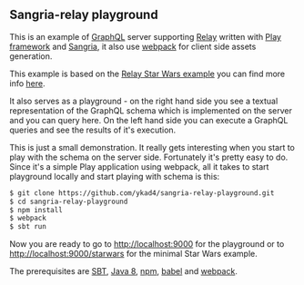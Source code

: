 ## Sangria-relay playground

This is an example of [GraphQL](https://facebook.github.io/graphql) server supporting [Relay](https://facebook.github.io/relay/) written with [Play framework](https://www.playframework.com) and [Sangria](http://sangria-graphql.org), it also use [webpack](https://webpack.github.io/) for client side assets generation.
 
This example is based on the [Relay Star Wars example](https://github.com/facebook/relay/tree/master/examples/star-wars) you can find more info [here](https://facebook.github.io/relay/docs/graphql-relay-specification.html).

It also serves as a playground - on the right hand side you see a textual representation of the GraphQL
schema which is implemented on the server and you can query here. On the left hand side
you can execute a GraphQL queries and see the results of it's execution.

This is just a small demonstration. It really gets interesting when you start to play with the schema on the server side. Fortunately it's
pretty easy to do. Since it's a simple Play application using webpack, all it takes to start playground locally and start playing with schema is this:

```bash
$ git clone https://github.com/ykad4/sangria-relay-playground.git
$ cd sangria-relay-playground
$ npm install
$ webpack
$ sbt run
```

Now you are ready to go to [http://localhost:9000](http://localhost:9000) for the playground or to [http://localhost:9000/starwars](http://localhost:9000/starwars) for the minimal Star Wars example.

The prerequisites are [SBT](http://www.scala-sbt.org/download.html), [Java 8](http://www.oracle.com/technetwork/java/javase/downloads/jdk8-downloads-2133151.html), [npm](https://www.npmjs.com/), [babel](https://babeljs.io/) and [webpack](https://webpack.github.io/).
